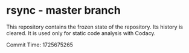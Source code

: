 # rsync - master branch

This repository contains the frozen state of the repository.
Its history is cleared. It is used only for static code
analysis with Codacy.

Commit Time: 1725675265